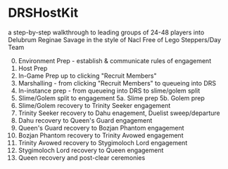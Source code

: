 # DRSHostKit
a step-by-step walkthrough to leading groups of 24-48 players into Delubrum Reginae Savage in the style of Nacl Free of Lego Steppers/Day Team

0. Environment Prep - establish & communicate rules of engagement
1. Host Prep
2. In-Game Prep up to clicking "Recruit Members"
3. Marshalling - from clicking "Recruit Members" to queueing into DRS
4. In-instance prep - from queueing into DRS to slime/golem split
5. Slime/Golem split to engagement
5a.   Slime prep
5b.   Golem prep
6. Slime/Golem recovery to Trinity Seeker engagement
7. Trinity Seeker recovery to Dahu enagement, Duelist sweep/departure
8. Dahu recovery to Queen's Guard engagement
9. Queen's Guard recovery to Bozjan Phantom engagement
10. Bozjan Phantom recovery to Trinity Avowed engagement
11. Trinity Avowed recovery to Stygimoloch Lord engagement
12. Stygimoloch Lord recovery to Queen engagement
13. Queen recovery and post-clear ceremonies
